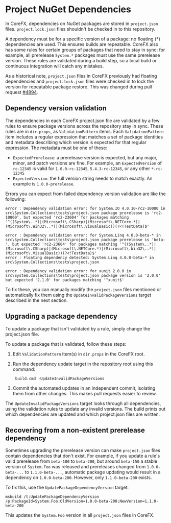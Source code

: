 Project NuGet Dependencies
==========================

In CoreFX, dependencies on NuGet packages are stored in `project.json` files. `project.lock.json` files shouldn't be checked in to this repository.

A dependency must be for a specific version of a package: no floating (\*) dependencies are used. This ensures builds are repeatable. CoreFX also has some rules for certain groups of packages that need to stay in sync: for example, all prerelease `System.*` packages must use the same prerelease version. These rules are validated during a build step, so a local build or continuous integration will catch any mistakes.

As a historical note, `project.json` files in CoreFX previously had floating dependencies and `project.lock.json` files were checked in to lock the version for repeatable package restore. This was changed during pull request [#4894](https://github.com/dotnet/corefx/pull/4894).

Dependency version validation
-----------------------------

The dependencies in each CoreFX project.json file are validated by a few rules to ensure package versions across the repository stay in sync. These rules are in `dir.props`, as `ValidationPattern` items. Each `ValidationPattern` item includes a regular expression that matches a set of package identities and metadata describing which version is expected for that regular expression. The metadata must be one of these:

* `ExpectedPrerelease`: a prerelease version is expected, but any major, minor, and patch versions are fine. For example, an `ExpectedVersion` of `rc-12345` is valid for `1.0.0-rc-12345`, `5.4.3-rc-12345`, or any other `*-rc-12345`
* `ExpectedVersion`: the full version string needs to match exactly. An example is `1.0.0-prerelease`. 

Errors you can expect from failed dependency version validation are like the following:

    error : Dependency validation error: for System.IO 4.0.10-rc2-10000 in src\System.Collections\tests\project.json package prerelease is 'rc2-10000', but expected 'rc2-23604' for packages matching '^((System\..*)|(Microsoft\.CSharp)|(Microsoft\.NETCore.*)|(Microsoft\.Win32\..*)|(Microsoft\.VisualBasic))(?<!TestData)$'

    error : Dependency validation error: for System.Linq 4.0.0-beta-* in src\System.Collections\tests\project.json package prerelease is 'beta-', but expected 'rc2-23604' for packages matching '^((System\..*)|(Microsoft\.CSharp)|(Microsoft\.NETCore.*)|(Microsoft\.Win32\..*)|(Microsoft\.VisualBasic))(?<!TestData)$'
    error : Floating dependency detected: System.Linq 4.0.0-beta-* in src\System.Collections\tests\project.json

    error : Dependency validation error: for xunit 2.0.0 in src\System.Collections\tests\project.json package version is '2.0.0' but expected '2.1.0' for packages matching '^xunit$'

To fix these, you can manually modify the `project.json` files mentioned or automatically fix them using the `UpdateInvalidPackageVersions` target described in the next section.

Upgrading a package dependency
------------------------------

To update a package that isn't validated by a rule, simply change the project.json file.

To update a package that is validated, follow these steps:

1. Edit `ValidationPattern` item(s) in `dir.props` in the CoreFX root.
2. Run the dependency update target in the repository root using this command:

        build.cmd -UpdateInvalidPackageVersions

3. Commit the automated updates in an independent commit, isolating them from other changes. This makes pull requests easier to review.

The `UpdateInvalidPackageVersions` target looks through all dependencies, using the validation rules to update any invalid versions. The build prints out which dependencies are updated and which project.json files are written.

Recovering from a non-existent prerelease dependency
----------------------------------------------------

Sometimes upgrading the prerelease version can make `project.json` files contain dependencies that don't exist. For example, if you update a rule's valid prerelease from `beta-100` to `beta-200`, but around `beta-150` a stable version of `System.Foo` was released and prereleases changed from `1.0.0-beta-...` to `1.1.0-beta-...`, automatic package updating would result in a dependency on `1.0.0-beta-200`. However, only `1.1.0-beta-200` exists.

To fix this, use the `UpdatePackageDependencyVersion` target:

    msbuild /t:UpdatePackageDependencyVersion /p:PackageId=System.Foo;OldVersion=1.0.0-beta-200;NewVersion=1.1.0-beta-200

This updates the `System.Foo` version in all `project.json` files in CoreFX.
